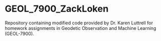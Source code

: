 # GEOL_7900_ZackLoken

Repository containing modified code provided by Dr. Karen Luttrell for homework assignments in Geodetic Observation and Machine Learning (GEOL-7900). 
